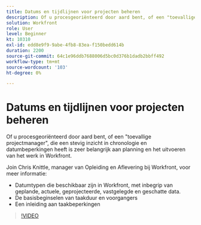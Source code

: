 ```yaml
---
title: Datums en tijdlijnen voor projecten beheren
description: Of u procesgeoriënteerd door aard bent, of een "toevallige projectmanager", die een stevig inzicht in chronologie en datumbeperkingen heeft is zeer belangrijk aan planning en het uitvoeren van het werk in Workfront.
solution: Workfront
role: User
level: Beginner
kt: 10310
exl-id: edd8e9f9-9abe-4fb8-83ea-f150bedd614b
duration: 2200
source-git-commit: 64c1e96ddb7688006d5bc0d376b1dadb2bbff492
workflow-type: tm+mt
source-wordcount: '103'
ht-degree: 0%

---
```


# Datums en tijdlijnen voor projecten beheren

Of u procesgeoriënteerd door aard bent, of een &quot;toevallige projectmanager&quot;, die een stevig inzicht in chronologie en datumbeperkingen heeft is zeer belangrijk aan planning en het uitvoeren van het werk in Workfront.

Join Chris Knittle, manager van Opleiding en Aflevering bij Workfront, voor meer informatie:

* Datumtypen die beschikbaar zijn in Workfront, met inbegrip van geplande, actuele, geprojecteerde, vastgelegde en geschatte data.
* De basisbeginselen van taakduur en voorgangers
* Een inleiding aan taakbeperkingen

>[!VIDEO](https://video.tv.adobe.com/v/342520/?quality=12&learn=on)
